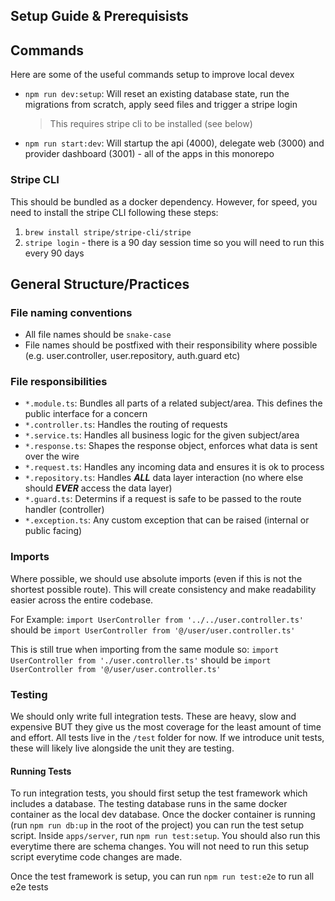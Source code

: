 ## Setup Guide & Prerequisists
## Commands
Here are some of the useful commands setup to improve local devex
- `npm run dev:setup`: Will reset an existing database state, run the migrations from scratch, apply seed files and trigger a stripe login
  > This requires stripe cli to be installed (see below)

- `npm run start:dev`: Will startup the api (4000), delegate web (3000) and provider dashboard (3001) - all of the apps in this monorepo

### Stripe CLI
This should be bundled as a docker dependency. However, for speed, you need to install the stripe CLI following these steps:
1. `brew install stripe/stripe-cli/stripe`
2. `stripe login` - there is a 90 day session time so you will need to run this every 90 days

## General Structure/Practices
### File naming conventions
- All file names should be `snake-case` 
- File names should be postfixed with their responsibility where possible (e.g. user.controller, user.repository, auth.guard etc)

### File responsibilities
- `*.module.ts`: Bundles all parts of a related subject/area. This defines the public interface for a concern
- `*.controller.ts`: Handles the routing of requests 
- `*.service.ts`: Handles all business logic for the given subject/area
- `*.response.ts`: Shapes the response object, enforces what data is sent over the wire
- `*.request.ts`: Handles any incoming data and ensures it is ok to process
- `*.repository.ts`: Handles ***ALL*** data layer interaction (no where else should ***EVER*** access the data layer)
- `*.guard.ts`: Determins if a request is safe to be passed to the route handler (controller)
- `*.exception.ts`: Any custom exception that can be raised (internal or public facing)

### Imports
Where possible, we should use absolute imports (even if this is not the shortest possible route). This will create consistency and make readability easier across the entire codebase. 

For Example: 
`import UserController from '../../user.controller.ts'` 
should be 
`import UserController from '@/user/user.controller.ts'`

This is still true when importing from the same module so:
`import UserController from './user.controller.ts'` 
should be 
`import UserController from '@/user/user.controller.ts'`

### Testing
We should only write full integration tests. These are heavy, slow and expensive BUT they give us the most coverage for the least amount of time and effort. All tests live in the `/test` folder for now. If we introduce unit tests, these will likely live alongside the unit they are testing. 

#### Running Tests
To run integration tests, you should first setup the test framework which includes a database. The testing database runs in the same docker container as the local dev database. Once the docker container is running (run `npm run db:up` in the root of the project) you can run the test setup script. Inside `apps/server`, run `npm run test:setup`. You should also run this everytime there are schema changes. You will not need to run this setup script everytime code changes are made.

Once the test framework is setup, you can run `npm run test:e2e` to run all e2e tests